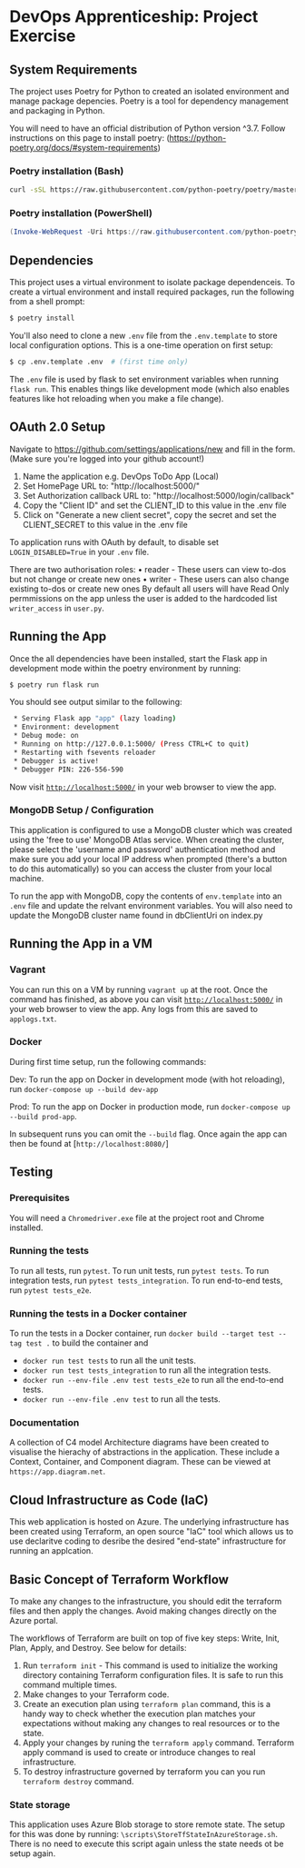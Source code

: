 # DevOps Apprenticeship: Project Exercise

## System Requirements

The project uses Poetry for Python to created an isolated environment and manage package depencies. Poetry is a tool for dependency management and packaging in Python.

You will need to have an official distribution of Python version ^3.7. Follow instructions on this page to install poetry: (https://python-poetry.org/docs/#system-requirements)

### Poetry installation (Bash)

```bash
curl -sSL https://raw.githubusercontent.com/python-poetry/poetry/master/get-poetry.py | python
```

### Poetry installation (PowerShell)

```powershell
(Invoke-WebRequest -Uri https://raw.githubusercontent.com/python-poetry/poetry/master/get-poetry.py -UseBasicParsing).Content | python
```
## Dependencies

This project uses a virtual environment to isolate package dependenceis. To create a virtual environment and install required packages, run the following from a shell prompt:

```bash
$ poetry install
```

You'll also need to clone a new `.env` file from the `.env.template` to store local configuration options. This is a one-time operation on first setup:

```bash
$ cp .env.template .env  # (first time only)
```

The `.env` file is used by flask to set environment variables when running `flask run`. This enables things like development mode (which also enables features like hot reloading when you make a file change).

## OAuth 2.0 Setup

Navigate to https://github.com/settings/applications/new and fill in the form. (Make sure you're logged into your github account!)

1. Name the application e.g. DevOps ToDo App (Local)
2. Set HomePage URL to: "http://localhost:5000/"
3. Set Authorization callback URL to: "http://localhost:5000/login/callback"
4. Copy the "Client ID" and set the CLIENT_ID to this value in the .env file
5. Click on "Generate a new client secret", copy the secret and set the CLIENT_SECRET to this value in the .env file

To application runs with OAuth by default, to disable set `LOGIN_DISABLED=True` in your `.env` file.

There are two authorisation roles:
• reader - These users can view to-dos but not change or create new ones
• writer - These users can also change existing to-dos or create new ones
By default all users will have Read Only permmissions on the app unless the user is added to the hardcoded list `writer_access` in `user.py`. 

## Running the App

Once the all dependencies have been installed, start the Flask app in development mode within the poetry environment by running:
```bash
$ poetry run flask run
```

You should see output similar to the following:
```bash
 * Serving Flask app "app" (lazy loading)
 * Environment: development
 * Debug mode: on
 * Running on http://127.0.0.1:5000/ (Press CTRL+C to quit)
 * Restarting with fsevents reloader
 * Debugger is active!
 * Debugger PIN: 226-556-590
```
Now visit [`http://localhost:5000/`](http://localhost:5000/) in your web browser to view the app.

### MongoDB Setup / Configuration

This application is configured to use a MongoDB cluster which was created using the 'free to use' MongoDB Atlas service. When creating the cluster, please select the 'username and password' authentication method and make sure you add your local IP address when prompted (there's a button to do this automatically) so you can access the cluster from your local machine.

To run the app with MongoDB, copy the contents of `env.template` into an `.env` file and update the relvant environment variables.
You will also need to update the MongoDB cluster name found in dbClientUri on index.py 

## Running the App in a VM

### Vagrant

You can run this on a VM by running `vagrant up` at the root. Once the command has finished, as above you can visit [`http://localhost:5000/`](http://localhost:5000/) in your web browser to view the app. Any logs from this are saved to `applogs.txt`.

### Docker

During first time setup, run the following commands:

Dev:
To run the app on Docker in development mode (with hot reloading), run `docker-compose up --build dev-app`

Prod:
To run the app on Docker in production mode, run `docker-compose up --build prod-app`. 

In subsequent runs you can omit the `--build` flag. Once again the app can then be found at [`http://localhost:8080/`]

## Testing

### Prerequisites

You will need a `Chromedriver.exe` file at the project root and Chrome installed. 

### Running the tests
To run all tests, run `pytest`.
To run unit tests, run `pytest tests`.
To run integration tests, run `pytest tests_integration`.
To run end-to-end tests, run `pytest tests_e2e`.

### Running the tests in a Docker container 

To run the tests in a Docker container, run  `docker build --target test --tag test .` to build the container and
 * `docker run test tests` to run all the unit tests.
 * `docker run test tests_integration` to run all the integration tests.
 * `docker run --env-file .env test tests_e2e` to run all the end-to-end tests.
 * `docker run --env-file .env test` to run all the tests.

### Documentation

A collection of C4 model Architecture diagrams have been created to visualise the hierachy of abstractions in the application. These include a Context, Container, and Component diagram. These can be viewed at `https://app.diagram.net`.

## Cloud Infrastructure as Code (IaC)

This web application is hosted on Azure. The underlying infrastructure has been created using Terraform, an open source "IaC" tool which allows us to use declaritve coding to desribe the desired "end-state" infrastructure for running an applcation.

## Basic Concept of Terraform Workflow
To make any changes to the infrastructure, you should edit the terraform files and then apply the changes. Avoid making changes directly on the Azure portal.

The workflows of Terraform are built on top of five key steps: Write, Init, Plan, Apply, and Destroy. See below for details:

1. Run `terraform init` - This command is used to initialize the working directory containing Terraform configuration files. It is safe to run this command multiple times.
2. Make changes to your Terraform code.
3. Create an execution plan using `terraform plan` command, this is a handy way to check whether the execution plan matches your expectations without making any changes to real resources or to the state.
4. Apply your changes by runing the `terraform apply` command. Terraform apply command is used to create or introduce changes to real infrastructure.
5. To destroy infrastructure governed by terraform you can you run `terraform destroy` command. 

### State storage

This application uses Azure Blob storage to store remote state. The setup for this was done by running: `\scripts\StoreTfStateInAzureStorage.sh`. There is no need to execute this script again unless the state needs ot be setup again. 
